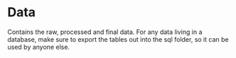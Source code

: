 # Data

Contains the raw, processed and final data. For any data living in a database, make sure to export the tables out into the sql folder, so it can be used by anyone else.